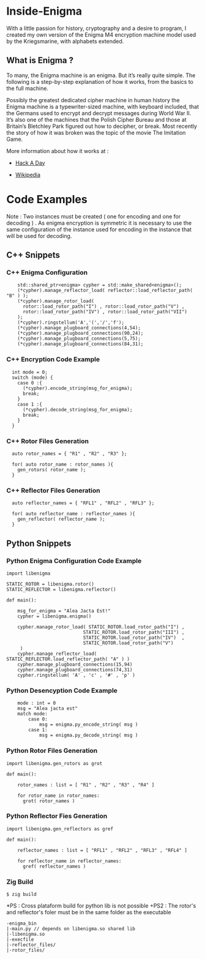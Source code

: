 # Inside-Enigma
With a little passion for history, cryptography and a desire to program, I created my own version of the Enigma M4 
encryption machine model used by the Kriegsmarine, with alphabets extended.

## What is Enigma ?

To many, the Enigma machine is an enigma. But it’s really quite simple. 
The following is a step-by-step explanation of how it works, from the basics to the full machine.

Possibly the greatest dedicated cipher machine in human history the Enigma machine is a typewriter-sized machine,
with keyboard included, that the Germans used to encrypt and decrypt messages during World War II. It’s also one of
the machines that the Polish Cipher Bureau and those at Britain’s Bletchley Park figured out how to decipher, 
or break. Most recently the story of how it was broken was the topic of the movie The Imitation Game.

More information about how it works at :
* [Hack A Day](https://hackaday.com/tag/enigma-machine/)
+ [Wikipedia](https://en.wikipedia.org/wiki/Enigma_machine)

# Code Examples 

Note : Two instances must be created ( one for encoding and one for decoding ) . As enigma encryption is symmetric it 
is necessary to use the same configuration of the instance used for encoding in the instance that will be used for decoding.

## C++ Snippets

### C++ Enigma Configuration
```
    std::shared_ptr<enigma> cypher = std::make_shared<enigma>();
    (*cypher).manage_reflector_load( reflector::load_reflector_path( "B" ) );
    (*cypher).manage_rotor_load(
      rotor::load_rotor_path("I") , rotor::load_rotor_path("V") , 
      rotor::load_rotor_path("IV") , rotor::load_rotor_path("VII")
    );
    (*cypher).ringstellum('A','(','/','f');
    (*cypher).manage_plugboard_connections(4,54);
    (*cypher).manage_plugboard_connections(90,24);
    (*cypher).manage_plugboard_connections(5,75);
    (*cypher).manage_plugboard_connections(84,31);
```

### C++ Encryption Code Example
```
  int mode = 0;
  switch (mode) {
    case 0 :{
      (*cypher).encode_string(msg_for_enigma);
      break;
    }
    case 1 :{
      (*cypher).decode_string(msg_for_enigma);
      break;
    }
  }

```

### C++ Rotor Files Generation
```
  auto rotor_names = { "R1" , "R2" , "R3" };

  for( auto rotor_name : rotor_names ){
    gen_rotors( rotor_name );
  }

```

### C++ Reflector Files Generation
```
  auto reflector_names = { "RFL1" , "RFL2" , "RFL3" };

  for( auto reflector_name : reflector_names ){
    gen_reflector( reflector_name );
  }

```

## Python Snippets

### Python Enigma Configuration Code Example
```
import libenigma

STATIC_ROTOR = libenigma.rotor()
STATIC_REFLECTOR = libenigma.reflector()

def main():

    msg_for_enigma = "Alea Jacta Est!"
    cypher = libenigma.enigma()

    cypher.manage_rotor_load( STATIC_ROTOR.load_rotor_path("I") ,
                            STATIC_ROTOR.load_rotor_path("III") ,
                            STATIC_ROTOR.load_rotor_path("IV")  ,
                            STATIC_ROTOR.load_rotor_path("V")
     )
    cypher.manage_reflector_load( STATIC_REFLECTOR.load_reflector_path( "A" ) )
    cypher.manage_plugboard_connections(15,94)
    cypher.manage_plugboard_connections(74,31)
    cypher.ringstellum( 'A' , 'c' , '#' , 'p' )

```

### Python Desencyption Code Example
```
    mode : int = 0
    msg = "Alea jacta est"
    match mode:
        case 0:
            msg = enigma.py_encode_string( msg )
        case 1:
            msg = enigma.py_decode_string( msg )
```

### Python Rotor Files Generation
```
import libenigma.gen_rotors as grot

def main():

    rotor_names : list = [ "R1" , "R2" , "R3" , "R4" ]

    for rotor_name in rotor_names:
      grot( rotor_names )
```

### Python Reflector Fies Generation
```
import libenigma.gen_reflectors as gref

def main():

    reflector_names : list = [ "RFL1" , "RFL2" , "RFL3" , "RFL4" ]

    for reflector_name in reflector_names:
      gref( reflector_names )
```

 ### Zig Build
 ```
$ zig build
```
*PS : Cross plataform build for python lib is not possible
+PS2 : The rotor's and reflector's foler must be in the same folder as the executable
```
-enigma_bin
|-main.py // depends on libenigma.so shared lib
|-libenigma.so 
|-execfile
|-reflector_files/
|-rotor_files/
```

